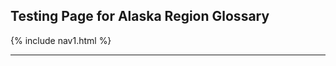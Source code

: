 
<head>
<style>
#text{
background-color:tan;
color:red;
font-weight:bold;
border-style:solid;
border-color:cyan;
border-radius: 50px;
}
</style>
</head>

## Testing Page for Alaska Region Glossary
{% include nav1.html %}
___

